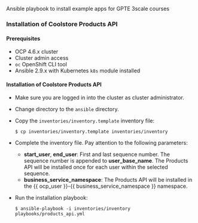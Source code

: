 Ansible playbook to install example apps for GPTE 3scale courses


### Installation of Coolstore Products API

#### Prerequisites
* OCP 4.6.x cluster
* Cluster admin access
* `oc` OpenShift CLI tool
* Ansible 2.9.x with Kubernetes `k8s` module installed

#### Installation of Coolstore Products API

* Make sure you are logged in into the cluster as cluster administrator.
* Change directory to the `ansible` directory.
* Copy the `inventories/inventory.template` inventory file:
  ```
  $ cp inventories/inventory.template inventories/inventory
  ``` 
* Complete the inventory file. Pay attention to the following parameters:
  * **start_user**, **end_user**: First and last sequence number. The sequence number is appended to **user_base_name**. The Products API will be installed once for each user within the selected sequence.
  * **business_service_namespace**: The Products API will be installed in the {{ ocp_user }}-{{ business_service_namespace }} namespace.

* Run the installation playbook:
  ```
  $ ansible-playbook -i inventories/inventory playbooks/products_api.yml
  ```